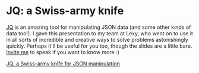 # JQ: a Swiss-army knife
[JQ](https://stedolan.github.io/jq/) is an amazing tool for manipulating JSON data (and some other kinds of data too!). I gave this presentation to my team at Lexy, who went on to use it in all sorts of incredible and creative ways to solve problems astonishingly quickly. Perhaps it'll be useful for you too, though the slides are a little bare. [Invite me](mailto:nornagon@nornagon.net) to speak if you want to know more :)

[JQ: a Swiss-army knife for JSON manipulation](https://nornagon.github.io/jq-a-swiss-army-knife)
